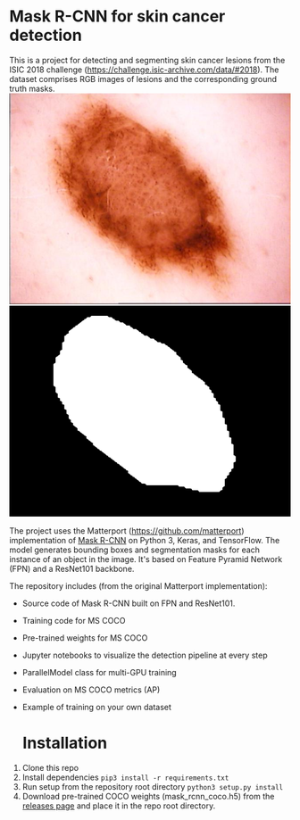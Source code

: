 # Mask R-CNN for skin cancer detection

This is a project for detecting and segmenting skin cancer lesions from the ISIC 2018 challenge (https://challenge.isic-archive.com/data/#2018). The dataset comprises RGB images of lesions and the corresponding ground truth masks.
![lesion_image](/assets/ISIC_0016714.jpg) ![lesion_segment_image](/assets/ISIC_0016714_segmentation.png) 

The project uses the Matterport (https://github.com/matterport) implementation of [Mask R-CNN](https://arxiv.org/abs/1703.06870) on Python 3, Keras, and TensorFlow. The model generates bounding boxes and segmentation masks for each instance of an object in the image. It's based on Feature Pyramid Network (FPN) and a ResNet101 backbone.


The repository includes (from the original Matterport implementation):
* Source code of Mask R-CNN built on FPN and ResNet101.
* Training code for MS COCO
* Pre-trained weights for MS COCO
* Jupyter notebooks to visualize the detection pipeline at every step
* ParallelModel class for multi-GPU training
* Evaluation on MS COCO metrics (AP)
* Example of training on your own dataset

  # Installation

1. Clone this repo
2. Install dependencies
   ` pip3 install -r requirements.txt `
3. Run setup from the repository root directory
  `python3 setup.py install`
4. Download pre-trained COCO weights (mask_rcnn_coco.h5) from the [releases page](https://github.com/matterport/Mask_RCNN/releases) and place it in the repo root directory.


